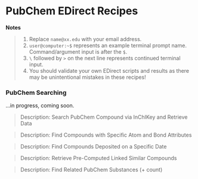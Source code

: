 # PubChem EDirect Recipes

**Notes**

> 1. Replace `name@xx.edu` with your email address.
> 2. `user@computer:~$` represents an example terminal prompt name. Command/argument input is after the `$`.
> 3. `\` followed by `>` on the next line represents continued terminal input.
> 4. You should validate your own EDirect scripts and results as there may be unintentional mistakes in these recipes!

### PubChem Searching

...in progress, coming soon.

> Description: Search PubChem Compound via InChIKey and Retrieve Data


> Description: Find Compounds with Specific Atom and Bond Attributes


> Description: Find Compounds Deposited on a Specific Date


> Description: Retrieve Pre-Computed Linked Similar Compounds


> Description: Find Related PubChem Substances (+ count)

